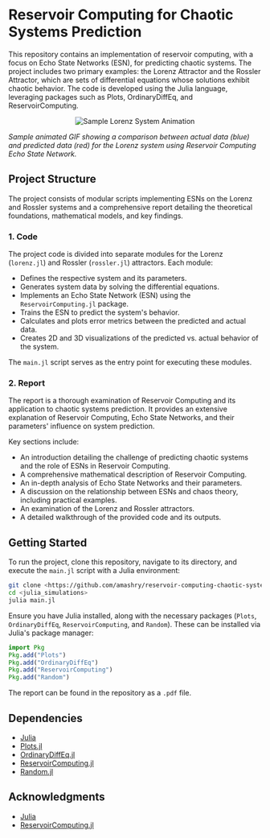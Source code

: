 # Reservoir Computing for Chaotic Systems Prediction

This repository contains an implementation of reservoir computing, with a focus on Echo State Networks (ESN), for predicting chaotic systems. The project includes two primary examples: the Lorenz Attractor and the Rossler Attractor, which are sets of differential equations whose solutions exhibit chaotic behavior. The code is developed using the Julia language, leveraging packages such as Plots, OrdinaryDiffEq, and ReservoirComputing.

<p align="center">
  <img src= "https://github.com/amashry/reservoir-computing-chaotic-systems/assets/98168605/60780e55-0807-427d-a16a-fed194768911)" alt="Sample Lorenz System Animation">
</p>

_Sample animated GIF showing a comparison between actual data (blue) and predicted data (red) for the Lorenz system using Reservoir Computing Echo State Network._


## Project Structure

The project consists of modular scripts implementing ESNs on the Lorenz and Rossler systems and a comprehensive report detailing the theoretical foundations, mathematical models, and key findings.

### 1. Code

The project code is divided into separate modules for the Lorenz (`lorenz.jl`) and Rossler (`rossler.jl`) attractors. Each module:

- Defines the respective system and its parameters.
- Generates system data by solving the differential equations.
- Implements an Echo State Network (ESN) using the `ReservoirComputing.jl` package.
- Trains the ESN to predict the system's behavior.
- Calculates and plots error metrics between the predicted and actual data.
- Creates 2D and 3D visualizations of the predicted vs. actual behavior of the system.

The `main.jl` script serves as the entry point for executing these modules.

### 2. Report

The report is a thorough examination of Reservoir Computing and its application to chaotic systems prediction. It provides an extensive explanation of Reservoir Computing, Echo State Networks, and their parameters' influence on system prediction. 

Key sections include:

- An introduction detailing the challenge of predicting chaotic systems and the role of ESNs in Reservoir Computing.
- A comprehensive mathematical description of Reservoir Computing.
- An in-depth analysis of Echo State Networks and their parameters.
- A discussion on the relationship between ESNs and chaos theory, including practical examples.
- An examination of the Lorenz and Rossler attractors.
- A detailed walkthrough of the provided code and its outputs.

## Getting Started

To run the project, clone this repository, navigate to its directory, and execute the `main.jl` script with a Julia environment:

```bash
git clone <https://github.com/amashry/reservoir-computing-chaotic-systems>
cd <julia_simulations>
julia main.jl
```

Ensure you have Julia installed, along with the necessary packages (`Plots`, `OrdinaryDiffEq`, `ReservoirComputing`, and `Random`). These can be installed via Julia's package manager:

```julia
import Pkg
Pkg.add("Plots")
Pkg.add("OrdinaryDiffEq")
Pkg.add("ReservoirComputing")
Pkg.add("Random")
```

The report can be found in the repository as a `.pdf` file.

## Dependencies

- [Julia](https://julialang.org/downloads/)
- [Plots.jl](https://github.com/JuliaPlots/Plots.jl)
- [OrdinaryDiffEq.jl](https://github.com/SciML/OrdinaryDiffEq.jl)
- [ReservoirComputing.jl](https://github.com/SciML/ReservoirComputing.jl)
- [Random.jl](https://docs.julialang.org/en/v1/stdlib/Random/)

## Acknowledgments

- [Julia](https://julialang.org/) 
- [ReservoirComputing.jl](https://github.com/SciML/ReservoirComputing.jl)
